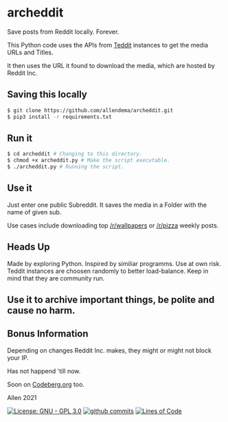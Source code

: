 # archeddit
Save posts from Reddit locally. Forever.

This Python code uses the APIs from [Teddit](https://codeberg.org/teddit/teddit/) instances to get the media URLs and Titles.

It then uses the URL it found to download the media, which are hosted by Reddit Inc. 

## Saving this locally
```bash
$ git clone https://github.com/allendema/archeddit.git
$ pip3 install -r requirements.txt
```

## Run it
```bash
$ cd archeddit # Changing to this directory.
$ chmod +x archeddit.py # Make the script executable.
$ ./archeddit.py # Running the script.
```
## Use it
Just enter one public Subreddit.
It saves the media in a Folder with the name of given sub.

Use cases include downloading top [/r/wallpapers](https://teddit.net/r/wallpapers/) or [/r/pizza](https://teddit.net/r/pizza) weekly posts.

## Heads Up
Made by exploring Python. Inspired by similiar programms. Use at own risk.
Teddit instances are choosen randomly to better load-balance.
Keep in mind that they are community run.

## Use it to archive important things, be polite and cause no harm.

## Bonus Information
Depending on changes Reddit Inc. makes, they might or might not block your IP.

Has not happend 'till now.

Soon on [Codeberg.org](https://codeberg.org/explore/) too.

Allen 2021


[![License: GNU - GPL 3.0](https://img.shields.io/github/license/allendema/archeddit)](https://github.com/allendema/archeddit/blob/main/LICENSE)
[![github commits](https://img.shields.io/github/last-commit/allendema/archeddit)](https://github.com/allendema/archeddit/commits/main)
[![Lines of Code](https://img.shields.io/tokei/lines/github/allendema/archeddit?style=flat-square)](https://github.com/allendema/archeddit/blob/main/archeddit.py)

